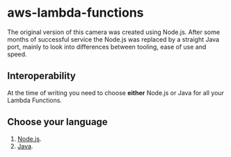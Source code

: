 # aws-lambda-functions

The original version of this camera was created using Node.js.  After some months of successful service the Node.js was replaced by a straight Java port, mainly to look into differences between tooling, ease of use and speed.

## Interoperability

At the time of writing you need to choose **either** Node.js or Java for all your Lambda Functions.

## Choose your language

1. [Node.js](https://github.com/markwest1972/smart-security-camera/tree/master/aws-lambda-functions/nodejs).
2. [Java](https://github.com/markwest1972/smart-security-camera/tree/master/aws-lambda-functions/java).
